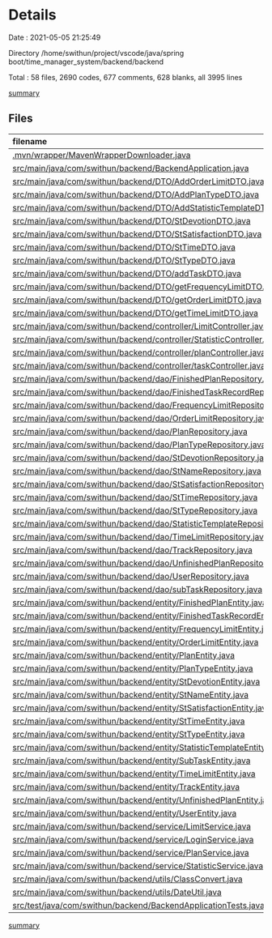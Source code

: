 # Details

Date : 2021-05-05 21:25:49

Directory /home/swithun/project/vscode/java/spring boot/time_manager_system/backend/backend

Total : 58 files,  2690 codes, 677 comments, 628 blanks, all 3995 lines

[summary](results.md)

## Files
| filename | language | code | comment | blank | total |
| :--- | :--- | ---: | ---: | ---: | ---: |
| [.mvn/wrapper/MavenWrapperDownloader.java](/.mvn/wrapper/MavenWrapperDownloader.java) | java | 76 | 31 | 11 | 118 |
| [src/main/java/com/swithun/backend/BackendApplication.java](/src/main/java/com/swithun/backend/BackendApplication.java) | java | 9 | 0 | 5 | 14 |
| [src/main/java/com/swithun/backend/DTO/AddOrderLimitDTO.java](/src/main/java/com/swithun/backend/DTO/AddOrderLimitDTO.java) | java | 29 | 18 | 2 | 49 |
| [src/main/java/com/swithun/backend/DTO/AddPlanTypeDTO.java](/src/main/java/com/swithun/backend/DTO/AddPlanTypeDTO.java) | java | 20 | 9 | 6 | 35 |
| [src/main/java/com/swithun/backend/DTO/AddStatisticTemplateDTO.java](/src/main/java/com/swithun/backend/DTO/AddStatisticTemplateDTO.java) | java | 53 | 9 | 4 | 66 |
| [src/main/java/com/swithun/backend/DTO/StDevotionDTO.java](/src/main/java/com/swithun/backend/DTO/StDevotionDTO.java) | java | 17 | 9 | 1 | 27 |
| [src/main/java/com/swithun/backend/DTO/StSatisfactionDTO.java](/src/main/java/com/swithun/backend/DTO/StSatisfactionDTO.java) | java | 17 | 9 | 1 | 27 |
| [src/main/java/com/swithun/backend/DTO/StTimeDTO.java](/src/main/java/com/swithun/backend/DTO/StTimeDTO.java) | java | 25 | 9 | 2 | 36 |
| [src/main/java/com/swithun/backend/DTO/StTypeDTO.java](/src/main/java/com/swithun/backend/DTO/StTypeDTO.java) | java | 17 | 9 | 1 | 27 |
| [src/main/java/com/swithun/backend/DTO/addTaskDTO.java](/src/main/java/com/swithun/backend/DTO/addTaskDTO.java) | java | 78 | 18 | 4 | 100 |
| [src/main/java/com/swithun/backend/DTO/getFrequencyLimitDTO.java](/src/main/java/com/swithun/backend/DTO/getFrequencyLimitDTO.java) | java | 48 | 18 | 3 | 69 |
| [src/main/java/com/swithun/backend/DTO/getOrderLimitDTO.java](/src/main/java/com/swithun/backend/DTO/getOrderLimitDTO.java) | java | 38 | 9 | 11 | 58 |
| [src/main/java/com/swithun/backend/DTO/getTimeLimitDTO.java](/src/main/java/com/swithun/backend/DTO/getTimeLimitDTO.java) | java | 40 | 18 | 3 | 61 |
| [src/main/java/com/swithun/backend/controller/LimitController.java](/src/main/java/com/swithun/backend/controller/LimitController.java) | java | 96 | 18 | 24 | 138 |
| [src/main/java/com/swithun/backend/controller/StatisticController.java](/src/main/java/com/swithun/backend/controller/StatisticController.java) | java | 37 | 18 | 15 | 70 |
| [src/main/java/com/swithun/backend/controller/planController.java](/src/main/java/com/swithun/backend/controller/planController.java) | java | 43 | 9 | 14 | 66 |
| [src/main/java/com/swithun/backend/controller/taskController.java](/src/main/java/com/swithun/backend/controller/taskController.java) | java | 57 | 30 | 13 | 100 |
| [src/main/java/com/swithun/backend/dao/FinishedPlanRepository.java](/src/main/java/com/swithun/backend/dao/FinishedPlanRepository.java) | java | 7 | 18 | 5 | 30 |
| [src/main/java/com/swithun/backend/dao/FinishedTaskRecordRepository.java](/src/main/java/com/swithun/backend/dao/FinishedTaskRecordRepository.java) | java | 9 | 9 | 4 | 22 |
| [src/main/java/com/swithun/backend/dao/FrequencyLimitRepository.java](/src/main/java/com/swithun/backend/dao/FrequencyLimitRepository.java) | java | 8 | 9 | 5 | 22 |
| [src/main/java/com/swithun/backend/dao/OrderLimitRepository.java](/src/main/java/com/swithun/backend/dao/OrderLimitRepository.java) | java | 10 | 9 | 3 | 22 |
| [src/main/java/com/swithun/backend/dao/PlanRepository.java](/src/main/java/com/swithun/backend/dao/PlanRepository.java) | java | 13 | 36 | 6 | 55 |
| [src/main/java/com/swithun/backend/dao/PlanTypeRepository.java](/src/main/java/com/swithun/backend/dao/PlanTypeRepository.java) | java | 12 | 10 | 5 | 27 |
| [src/main/java/com/swithun/backend/dao/StDevotionRepository.java](/src/main/java/com/swithun/backend/dao/StDevotionRepository.java) | java | 9 | 9 | 6 | 24 |
| [src/main/java/com/swithun/backend/dao/StNameRepository.java](/src/main/java/com/swithun/backend/dao/StNameRepository.java) | java | 9 | 9 | 6 | 24 |
| [src/main/java/com/swithun/backend/dao/StSatisfactionRepository.java](/src/main/java/com/swithun/backend/dao/StSatisfactionRepository.java) | java | 9 | 9 | 6 | 24 |
| [src/main/java/com/swithun/backend/dao/StTimeRepository.java](/src/main/java/com/swithun/backend/dao/StTimeRepository.java) | java | 9 | 18 | 4 | 31 |
| [src/main/java/com/swithun/backend/dao/StTypeRepository.java](/src/main/java/com/swithun/backend/dao/StTypeRepository.java) | java | 9 | 9 | 6 | 24 |
| [src/main/java/com/swithun/backend/dao/StatisticTemplateRepository.java](/src/main/java/com/swithun/backend/dao/StatisticTemplateRepository.java) | java | 7 | 9 | 5 | 21 |
| [src/main/java/com/swithun/backend/dao/TimeLimitRepository.java](/src/main/java/com/swithun/backend/dao/TimeLimitRepository.java) | java | 8 | 18 | 5 | 31 |
| [src/main/java/com/swithun/backend/dao/TrackRepository.java](/src/main/java/com/swithun/backend/dao/TrackRepository.java) | java | 7 | 18 | 5 | 30 |
| [src/main/java/com/swithun/backend/dao/UnfinishedPlanRepository.java](/src/main/java/com/swithun/backend/dao/UnfinishedPlanRepository.java) | java | 10 | 9 | 3 | 22 |
| [src/main/java/com/swithun/backend/dao/UserRepository.java](/src/main/java/com/swithun/backend/dao/UserRepository.java) | java | 8 | 0 | 4 | 12 |
| [src/main/java/com/swithun/backend/dao/subTaskRepository.java](/src/main/java/com/swithun/backend/dao/subTaskRepository.java) | java | 17 | 18 | 5 | 40 |
| [src/main/java/com/swithun/backend/entity/FinishedPlanEntity.java](/src/main/java/com/swithun/backend/entity/FinishedPlanEntity.java) | java | 39 | 9 | 10 | 58 |
| [src/main/java/com/swithun/backend/entity/FinishedTaskRecordEntity.java](/src/main/java/com/swithun/backend/entity/FinishedTaskRecordEntity.java) | java | 58 | 9 | 13 | 80 |
| [src/main/java/com/swithun/backend/entity/FrequencyLimitEntity.java](/src/main/java/com/swithun/backend/entity/FrequencyLimitEntity.java) | java | 80 | 9 | 18 | 107 |
| [src/main/java/com/swithun/backend/entity/OrderLimitEntity.java](/src/main/java/com/swithun/backend/entity/OrderLimitEntity.java) | java | 59 | 0 | 15 | 74 |
| [src/main/java/com/swithun/backend/entity/PlanEntity.java](/src/main/java/com/swithun/backend/entity/PlanEntity.java) | java | 206 | 0 | 45 | 251 |
| [src/main/java/com/swithun/backend/entity/PlanTypeEntity.java](/src/main/java/com/swithun/backend/entity/PlanTypeEntity.java) | java | 111 | 9 | 27 | 147 |
| [src/main/java/com/swithun/backend/entity/StDevotionEntity.java](/src/main/java/com/swithun/backend/entity/StDevotionEntity.java) | java | 57 | 0 | 15 | 72 |
| [src/main/java/com/swithun/backend/entity/StNameEntity.java](/src/main/java/com/swithun/backend/entity/StNameEntity.java) | java | 48 | 0 | 13 | 61 |
| [src/main/java/com/swithun/backend/entity/StSatisfactionEntity.java](/src/main/java/com/swithun/backend/entity/StSatisfactionEntity.java) | java | 57 | 0 | 15 | 72 |
| [src/main/java/com/swithun/backend/entity/StTimeEntity.java](/src/main/java/com/swithun/backend/entity/StTimeEntity.java) | java | 93 | 0 | 23 | 116 |
| [src/main/java/com/swithun/backend/entity/StTypeEntity.java](/src/main/java/com/swithun/backend/entity/StTypeEntity.java) | java | 57 | 9 | 15 | 81 |
| [src/main/java/com/swithun/backend/entity/StatisticTemplateEntity.java](/src/main/java/com/swithun/backend/entity/StatisticTemplateEntity.java) | java | 86 | 1 | 21 | 108 |
| [src/main/java/com/swithun/backend/entity/SubTaskEntity.java](/src/main/java/com/swithun/backend/entity/SubTaskEntity.java) | java | 55 | 0 | 13 | 68 |
| [src/main/java/com/swithun/backend/entity/TimeLimitEntity.java](/src/main/java/com/swithun/backend/entity/TimeLimitEntity.java) | java | 63 | 9 | 15 | 87 |
| [src/main/java/com/swithun/backend/entity/TrackEntity.java](/src/main/java/com/swithun/backend/entity/TrackEntity.java) | java | 64 | 0 | 15 | 79 |
| [src/main/java/com/swithun/backend/entity/UnfinishedPlanEntity.java](/src/main/java/com/swithun/backend/entity/UnfinishedPlanEntity.java) | java | 39 | 9 | 9 | 57 |
| [src/main/java/com/swithun/backend/entity/UserEntity.java](/src/main/java/com/swithun/backend/entity/UserEntity.java) | java | 49 | 0 | 11 | 60 |
| [src/main/java/com/swithun/backend/service/LimitService.java](/src/main/java/com/swithun/backend/service/LimitService.java) | java | 80 | 21 | 23 | 124 |
| [src/main/java/com/swithun/backend/service/LoginService.java](/src/main/java/com/swithun/backend/service/LoginService.java) | java | 13 | 0 | 5 | 18 |
| [src/main/java/com/swithun/backend/service/PlanService.java](/src/main/java/com/swithun/backend/service/PlanService.java) | java | 170 | 36 | 34 | 240 |
| [src/main/java/com/swithun/backend/service/StatisticService.java](/src/main/java/com/swithun/backend/service/StatisticService.java) | java | 133 | 62 | 28 | 223 |
| [src/main/java/com/swithun/backend/utils/ClassConvert.java](/src/main/java/com/swithun/backend/utils/ClassConvert.java) | java | 107 | 14 | 18 | 139 |
| [src/main/java/com/swithun/backend/utils/DateUtil.java](/src/main/java/com/swithun/backend/utils/DateUtil.java) | java | 44 | 13 | 9 | 66 |
| [src/test/java/com/swithun/backend/BackendApplicationTests.java](/src/test/java/com/swithun/backend/BackendApplicationTests.java) | java | 61 | 9 | 15 | 85 |

[summary](results.md)
